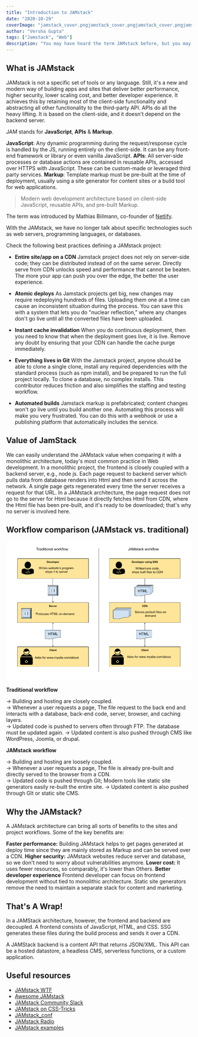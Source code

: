 ```yaml
---
title: "Introduction to JAMstack"
date: "2020-10-29"
coverImage: "jamstack_cover.pngjamstack_cover.pngjamstack_cover.pngjamstack_cover.png"
author: "Versha Gupta"
tags: ["Jamstack", "Web"]
description: "You may have heard the term JAMstack before, but you may not have understood what it means. In this article, We will introduce you to JAMstack as to why you need, best practice, and value."
---
```


## What is JAMstack

JAMstack is not a specific set of tools or any language. Still, it's a new and modern way of building apps and sites that deliver better performance, higher security, lower scaling cost, and better developer experience. It achieves this by retaining most of the client-side functionality and abstracting all other functionality to the third-party API. APIs do all the heavy lifting. It is based on the client-side, and it doesn't depend on the backend server.


JAM stands for **JavaScript**, **APIs** & **Markup**.

**JavaScript**:  Any dynamic programming during the request/response cycle is handled by the JS, running entirely on the client-side. It can be any front-end framework or library or even vanilla JavaScript. 
**APIs**: All server-side processes or database actions are contained in reusable APIs, accessed over HTTPS with JavaScript.  These can be custom-made or leveraged third party services.
**Markup**:   Template markup must be pre-built at the time of deployment, usually using a site generator for content sites or a build tool for web applications.

> Modern web development architecture based on client-side JavaScript, reusable APIs, and pre-built Markup.

The term was introduced by Mathias Biilmann, co-founder of  [Netlify](https://www.netlify.com/).

With the JAMstack, we have no longer talk about specific technologies such as web servers, programming languages, or databases.

Check the following best practices defining a JAMstack project:

-   **Entire site/app on a CDN**
  Jamstack project does not rely on server-side code; they can be distributed instead of on the same server. Directly serve from CDN unlocks speed and performance that cannot be beaten. The more your app can push you over the edge, the better the user experience.
  
-   **Atomic deploys**
As Jamstack projects get big, new changes may require redeploying hundreds of files. Uploading them one at a time can cause an inconsistent situation during the process. You can save this with a system that lets you do "nuclear reflection," where any changes don't go live until all the converted files have been uploaded.

-   **Instant cache invalidation**
  When you do continuous deployment, then you need to know that when the deployment goes live, it is live. Remove any doubt by ensuring that your CDN can handle the cache purge immediately.

-   **Everything lives in Git**
With the Jamstack project, anyone should be able to clone a single clone, install any required dependencies with the standard process (such as npm install), and be prepared to run the full project locally. To clone a database, no complex installs. This contributor reduces friction and also simplifies the staffing and testing workflow.

-   **Automated builds**
Jamstack markup is prefabricated; content changes won't go live until you build another one. Automating this process will make you very frustrated. You can do this with a webhook or use a publishing platform that automatically includes the service.

## Value of JamStack

We can easily understand the JAMstack value when comparing it with a monolithic architecture, today's most common practice in Web development.  In a monolithic project, the frontend is closely coupled with a backend server, e.g., node js.  Each page request to backend server which pulls data from database renders into Html and then send it across the network.  A single page gets regenerated every time the server receives a request for that URL.
In a JAMstack architecture, the page request does not go to the server for Html because it directly fetches Html from CDN, where the Html file has been pre-built, and it's ready to be downloaded; that's why no server is involved here.

##  Workflow comparison (JAMstack vs. traditional)
![jamstack-vs-traditional-workflow](image1.png)

**Traditional workflow**

→ Building and hosting are closely coupled.  
→ Whenever a user requests a page, The file request to the back end and interacts with a database, back-end code, server, browser, and caching layers.  
→ Updated code is pushed to servers often through FTP. The database must be updated again.
→ Updated content is also pushed through CMS like WordPress, Joomla, or drupal.

**JAMstack workflow**

→ Building and hosting are loosely coupled.  
→ Whenever a user requests a page, The file is already pre-built and directly served to the browser from a CDN.  
→ Updated code is pushed through Git; Modern tools like static site generators easily re-built the entire site.
→ Updated content is also pushed through GIt or static site CMS.


##  Why the JAMstack?

A JAMstack architecture can bring all sorts of benefits to the sites and project workflows. Some of the key benefits are:

**Faster performance:** Building JAMstack helps to get pages generated at deploy time since they are mainly stored as Markup and can be served over a CDN.
**Higher security:** JAMstack websites reduce server and database, so we don't need to worry about vulnerabilities anymore.
**Lower cost:** It uses fewer resources, so comparably, it's lower than Others.
**Better developer experience** Frontend developer can focus on frontend development without tied to monolithic architecture. Static site generators remove the need to maintain a separate stack for content and marketing.

## That's A Wrap!

In a JAMStack architecture, however, the frontend and backend are decoupled. A frontend consists of JavaScript, HTML, and CSS. SSG generates these files during the build process and sends it over a CDN.

A JAMStack backend is a content API that returns JSON/XML. This API can be a  hosted datastore, a  headless CMS, serverless functions, or a custom application.
## Useful resources

 - [JAMstack WTF](https://jamstack.wtf/)
 - [Awesome JAMstack](https://github.com/automata/awesome-jamstack)
 - [JAMstack Community Slack](https://jamstack.slack.com/join/shared_invite/enQtNjc4OTI1NDk3NDI1LWIxZjk1YWRjOWVlMzM0MTVlMTg4YmY1OTBjZDc1M2I3N2NhODBlZDNmNjAzMGMwNzI5MTVlMWEwYjBiMTU2NzE)
 - [JAMstack on CSS-Tricks](https://css-tricks.com/tag/jamstack/)
 - [JAMstack_conf](https://jamstackconf.com/)
 - [JAMstack Radio](https://www.heavybit.com/library/podcasts/jamstack-radio/)
 - [JAMstack examples](https://jamstack.org/examples/)
